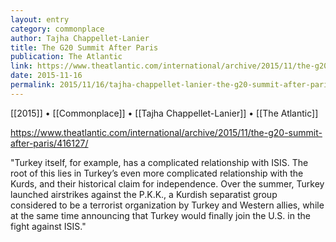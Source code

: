 ```yaml
---
layout: entry
category: commonplace
author: Tajha Chappellet-Lanier
title: The G20 Summit After Paris
publication: The Atlantic
link: https://www.theatlantic.com/international/archive/2015/11/the-g20-summit-after-paris/416127/
date: 2015-11-16
permalink: 2015/11/16/tajha-chappellet-lanier-the-g20-summit-after-paris
---
```


[[2015]] • [[Commonplace]] • [[Tajha Chappellet-Lanier]] • [[The Atlantic]]

https://www.theatlantic.com/international/archive/2015/11/the-g20-summit-after-paris/416127/

"Turkey itself, for example, has a complicated relationship with ISIS. The root of this lies in Turkey’s even more complicated relationship with the Kurds, and their historical claim for independence. Over the summer, Turkey launched airstrikes against the P.K.K., a Kurdish separatist group considered to be a terrorist organization by Turkey and Western allies, while at the same time announcing that Turkey would finally join the U.S. in the fight against ISIS."
 
 
